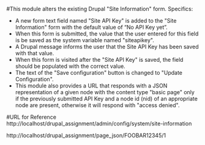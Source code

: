 #This module alters the existing Drupal "Site Information" form. 
Specifics:

* A new form text field named "Site API Key" is added to the "Site Information" form with the default value of “No API Key yet”.
* When this form is submitted, the value that the user entered for this field is be saved as the system variable named "siteapikey".
* A Drupal message informs the user that the Site API Key has been saved with that value.
* When this form is visited after the "Site API Key" is saved, the field should be populated with the correct value.
* The text of the "Save configuration" button is changed to "Update Configuration".
* This module also provides a URL that responds with a JSON representation of a given node with the content type "basic page" only if the previously submitted API Key and a node id (nid) of an appropriate node are present, otherwise it will respond with "access denied".


#URL for Reference
http://localhost/drupal_assignment/admin/config/system/site-information

http://localhost/drupal_assignment/page_json/FOOBAR12345/1